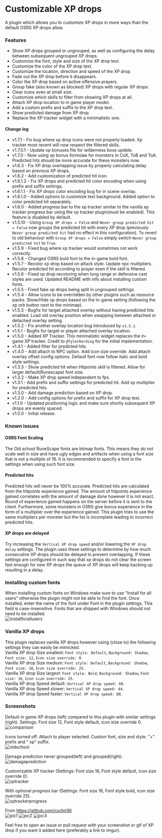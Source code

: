 # Customizable XP drops

A plugin which allows you to customize XP drops in more ways than the default OSRS XP drops allow.

### Features
- Show XP drops grouped or ungrouped, as well as configuring the delay between subsequent ungrouped XP drops.
- Customize the font, style and size of the XP drop text.
- Customize the color of the XP drop text.
- Customize the location, direction and speed of the XP drop.
- Fade out the XP drop before it disappears.
- Color the XP drop based on active offensive prayers.
- Group fake (also known as blocked) XP drops with regular XP drops.
- Clear icons even at small size.
- Customize which skills to filter from showing XP drops at all.
- Attach XP drop location to in game player model.
- Add a custom prefix and suffix to the XP drop text.
- Show predicted damage from XP drop.
- Replace the XP tracker widget with a minimalistic one.

#### Change log
- v1.7.1 - Fix bug where xp drop icons were not properly loaded. Xp tracker most recent will now respect the filtered skills.
- v1.7.0.1 - Update xp bonuses file for wilderness boss update.
- v1.7.0 - Now using xp bonus formulae for monsters in CoX, ToB and ToA. Predicted hits should be more accurate for these monsters now.
- v1.6.3 - Fix XP drop overlapping issue by properly calculating delay based on previous XP drops.
- v1.6.2 - Add customization of predicted hit icon.
- v1.6.1.2 - Fix XP drops and predicted hit color encoding when using prefix and suffix settings.
- v1.6.1.1 - Fix XP drops color encoding bug for in scene overlay.
- v1.6.1.0 - Added options to customize text background. Added option to color predicted hit separately.
- v1.6.0 - Added progress bar to the xp tracker similar to the vanilla xp tracker progress bar using the xp tracker plugin(must be enabled). This feature is disabled by default.
- v1.5.10 - Using `Group XP drops = False` and `Never group predicted hit = False` now groups the predicted hit with every XP drop (previously `Never group predicted hit` had no effect in this configuration). To revert to old behaviour with `Group XP drops = False` simply switch `Never group predicted hit` to `True`.
- v1.5.9 - Fixed bug where xp tracker would sometimes not work correctly.
- v1.5.8 - Changed OSRS bold font to the in-game bold font.
- v1.5.7 - Recolor xp drop based on attack style. Update npc multipliers. Recolor predicted hit according to prayer even if the skill is filtered.
- v1.5.6 - Fixed xp drop recoloring when long range or defensive cast styles are used. Updated README with info about installing custom fonts.
- v1.5.5 - Fixed fake xp drops being split in ungrouped settings.
- v1.5.4 - Allow icons to be overridden by other plugins such as resource packs. Show/Hide xp drops based on the in-game setting (following the xp orb button next to the minimap).
- v1.5.3 - Bugfix for target attached overlay without having predicted hits enabled. Load old overlay position when swapping between attached or detached overlay setting.
- v1.5.2 - Fix another overlay location bug introduced by `v1.5.1`.
- v1.5.1 - Bugfix for target or player attached overlay location.
- v1.5.0 - Added XP Tracker. This minimalistic widget replaces the in-game XP tracker. Credit to `@TylerHarding` for the initial implementation.
- v1.4.1 - Added filter for predicted hits.
- v1.4.0 - Add attach to NPC option. Add icon size override. Add attach overlay offset config options. Default font now follow italic and bold style settings.
- v1.3.3 - Show predicted hit when Hitpoints skill is filtered. Allow for larger default(Runescape) font size.
- v1.3.2 - Make XP drop speed independent to fps.
- v1.3.1 - Add prefix and suffix settings for predicted hit. Add xp multiplier for predicted hits.
- v1.3.0 - Add damage prediction based on XP drop.
- v1.2.0 - Add config options for prefix and suffix for XP drop text.
- v1.1.0 - Updated positioning logic and make sure shortly subsequent XP drops are evenly spaced.
- v1.0.0 - Initial release.

### Known issues

#### OSRS Font Scaling
The Old school RuneScape fonts are bitmap fonts. 
This means they do not scale well in size and have ugly edges and artifacts when using a font size that is not a multiple of 16.
It is recommended to specify a font in the settings when using such font size.

#### Predicted hits
Predicted hits will never be 100% accurate. Predicted hits are calculated from the hitpoints experience gained. 
The amount of hitpoints experience gained correlates with the amount of damage done however it is not exact.
Round of experience gained happens on the server before it is sent to the client. 
Furthermore, some monsters in OSRS give bonus experience in the form of a multiplier over the experience gained.
This plugin tries to use the same multipliers per monster but the list is incomplete leading to incorrect predicted hits.

#### XP drops are delayed
Try increasing the `Vertical XP drop speed` and/or lowering the `XP drop delay` settings. 
The plugin uses these settings to determine by how much consecutive XP drops should be delayed to prevent overlapping.
If these settings are configured in such way that xp drops do not clear the screen fast enough for new XP drops the queue of XP drops will keep backing up resulting in a delay.

### Installing custom fonts
When installing custom fonts on Windows make sure to use "Install for all users" otherwise the plugin might not be able to find the font.
Once installed, enter the name of the font under Font in the plugin settings. This field is case-insensitive.
Fonts that are shipped with Windows should not need to be installed.\
![installforallusers](https://i.imgur.com/MXzOKjH.png)

### Vanilla XP drops
This plugin replaces vanilla XP drops however using (close to) the following settings they can easily be mimicked.\
Vanilla XP drop Size smallest:  `Font style: Default`, `Background: Shadow`, `Font size: 12`, `Icon size override: 0`.\
Vanilla XP drop Size medium:    `Font style: Default`, `Background: Shadow`, `Font size: 16`, `Icon size override: 25`.\
Vanilla XP drop Size largest:   `Font style: Bold`, `Background: Shadow`, `Font size: 16`, `Icon size override: 25`.\
Vanilla XP drop Speed default:  `Vertical XP drop speed: 60`.\
Vanilla XP drop Speed slower:   `Vertical XP drop speed: 44`.\
Vanilla XP drop Speed faster:   `Vertical XP drop speed: 80`.

### Screenshots
Default in game XP drops (left) compared to this plugin with similar settings (right). Settings: Font size 12, Font style default, icon size override 0.\
![comparison](https://i.imgur.com/UV0b0dJ.png)

Icons turned off. Attach to player selected. Custom font, size and style. "+" prefix and " xp" suffix.\
![oldschool](https://i.imgur.com/u6sO5QK.png)

Damage prediction never grouped(left) and grouped(right).\
![damageprediction](https://i.imgur.com/MPdFFvy.png)

Customizable XP tracker (Settings: Font size 16, Font style default, icon size override 0).\
![xptracker](https://i.imgur.com/4UKHxPe.png)

With optional progress bar (Settings: Font size 16, Font style bold, icon size override 25).\
![xptrackerprogress](https://i.imgur.com/d9lKvQK.png)

From https://github.com/ruchir90 \
![pic1](https://i.imgur.com/8W9zE8g.png)
![pic2](https://i.imgur.com/ZFpgKa1.png)
![pic3](https://i.imgur.com/sSabp2c.gif)

Feel free to open an issue or pull request with your screenshot or gif of XP drop if you want it added here (preferably a link to imgur).

